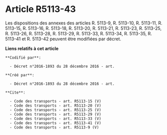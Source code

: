 # Article R5113-43

Les dispositions des annexes des articles R. 5113-9, R. 5113-10, R. 5113-11, R. 5113-15, R. 5113-16, R. 5113-18, R. 5113-20,
R. 5113-21, R. 5113-23, R. 5113-25, R. 5113-26, R. 5113-28, R. 5113-29, R. 5113-33, R. 5113-34, R. 5113-35, R. 5113-41 et R.
5113-42 peuvent être modifiées par décret.

**Liens relatifs à cet article**

	**Codifié par**:

	  - Décret n°2016-1893 du 28 décembre 2016 - art.

	**Créé par**:

	  - Décret n°2016-1893 du 28 décembre 2016 - art.

	**Cite**:

	  - Code des transports - art. R5113-15 (V)
	  - Code des transports - art. R5113-20 (V)
	  - Code des transports - art. R5113-25 (V)
	  - Code des transports - art. R5113-29 (V)
	  - Code des transports - art. R5113-33 (V)
	  - Code des transports - art. R5113-41 (V)
	  - Code des transports - art. R5113-9 (V)
